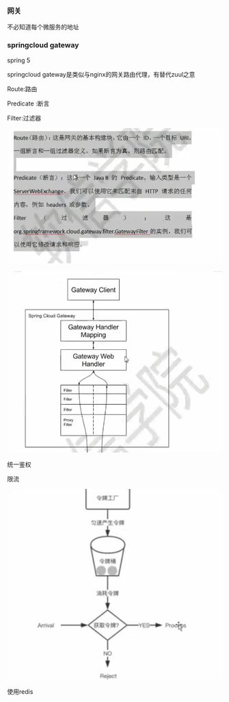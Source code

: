 ### 网关

不必知道每个微服务的地址

### springcloud gateway

spring 5

springcloud gateway是类似与nginx的网关路由代理，有替代zuul之意



Route:路由

Predicate :断言

Filter:过滤器

![image-20200525104623773](..\images\image-20200525104623773.png)

![image-20200525104727358](..\images\image-20200525104727358.png)

统一鉴权

限流

![image-20200525110517158](..\images\image-20200525110517158.png)

使用redis

